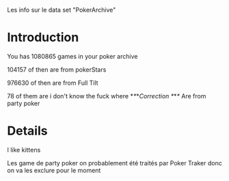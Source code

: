 Les info sur le data set \"PokerArchive\"

# Introduction #

You has 1080865 games in your poker archive

104157 of then are from pokerStars

976630 of then are from Full Tilt

78 of them are i don't know the fuck where \**\**\**Correction \**\**\** Are from party poker


# Details #
I like kittens

Les game de party poker on probablement été traités par Poker Traker donc on va les exclure pour le moment